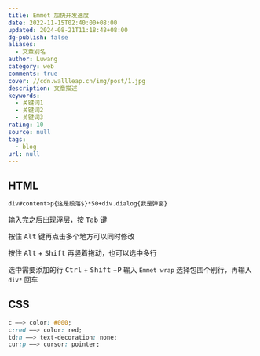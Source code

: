 ```yaml
---
title: Emmet 加快开发速度
date: 2022-11-15T02:40:00+08:00
updated: 2024-08-21T11:18:48+08:00
dg-publish: false
aliases:
  - 文章别名
author: Luwang
category: web
comments: true
cover: //cdn.wallleap.cn/img/post/1.jpg
description: 文章描述
keywords:
  - 关键词1
  - 关键词2
  - 关键词3
rating: 10
source: null
tags:
  - blog
url: null
---
```


## HTML

```html
div#content>p{这是段落$}*50+div.dialog{我是弹窗}
```

输入完之后出现浮层，按 <kbd>Tab</kbd> 键

按住 <kbd>Alt</kbd> 键再点击多个地方可以同时修改

按住 <kbd>Alt</kbd> + <kbd>Shift</kbd> 再竖着拖动，也可以选中多行

选中需要添加的行 <kbd>Ctrl</kbd> + <kbd>Shift</kbd> +<kbd>P</kbd> 输入 `Emmet wrap` 选择包围个别行，再输入 `div*` 回车

## CSS

```css
c ——> color: #000;
c:red ——> color: red;
td:n ——> text-decoration: none;
cur:p ——> cursor: pointer;
```
